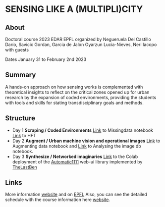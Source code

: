 # SENSING LIKE A (MULTIPLI)CITY

## About 

Doctoral course 2023  EDAR EPFL organized by Negueruela Del Castillo Darío, Savicic Gordan, Garcia de Jalon Oyarzun Lucia-Nieves, Neri Iacopo with guests

Dates January 31 to February 2nd 2023

## Summary 

A hands-on approach on how sensing works is complemented with theoretical insights to reflect on the critical zones opened up for urban research by the expansion of coded environments, providing the students with tools and skills for stating transdisciplinary goals and methods.

## Structure

- Day 1 **Scraping / Coded Environments** [Link](https://colab.research.google.com/github/fleshgordo/sensinglikeamultiplicity/blob/main/day1/Missing_data.ipynb) to Missingdata notebook [Link](https://colab.research.google.com/github/fleshgordo/sensinglikeamultiplicity/blob/main/day1/HFT_analysis.ipynb) to HFT
- Day 2 **Augment / Urban machine vision and operational images** [Link](https://colab.research.google.com/github/fleshgordo/sensinglikeamultiplicity/blob/main/day2/Augmenting_data.ipynb) to Augmenting data notebook and [Link](https://colab.research.google.com/github/fleshgordo/sensinglikeamultiplicity/blob/main/day2/Analysing_imageDB.ipynb) to Analysing the image db notebook.
- Day 3 **Synthesize / Networked imaginaries** [Link](https://colab.research.google.com/github/TheLastBen/fast-stable-diffusion/blob/main/fast_stable_diffusion_AUTOMATIC1111.ipynb#scrollTo=PjzwxTkPSPHf) to the Colab deployment of the [Automatic1111](https://github.com/AUTOMATIC1111/stable-diffusion-webui) web-ui library implemented by [TheLastBen](https://github.com/TheLastBen/fast-stable-diffusion)

## Links

More information [website](https://sensingmultiplicity.carrd.co/) and on [EPFL](https://edu.epfl.ch/coursebook/en/sensing-like-a-multipli-city-AR-638)
Also, you can see the detailed schedule with the course information here [website](https://docs.google.com/document/d/1UFmmDXjuW1bcLHcLnEWHI6Np5oN0fRXChWQawr0zB-U/edit?usp=sharing).
